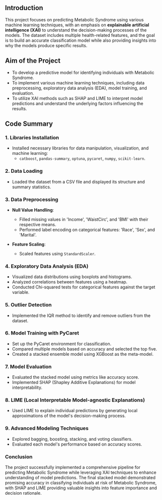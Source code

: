 ## Introduction
This project focuses on predicting Metabolic Syndrome using various machine learning techniques, with an emphasis on 
**explainable artificial intelligence (XAI)** to understand the decision-making processes of the models. The dataset includes 
multiple health-related features, and the goal is to build an accurate classification model while also providing insights into 
why the models produce specific results.

## Aim of the Project
- To develop a predictive model for identifying individuals with Metabolic Syndrome.
- To implement various machine learning techniques, including data preprocessing, exploratory data analysis (EDA), model training, and evaluation.
- To utilize XAI methods such as SHAP and LIME to interpret model predictions and understand the underlying factors influencing the results.

## Code Summary

### 1. Libraries Installation
- Installed necessary libraries for data manipulation, visualization, and machine learning:
  - `catboost`, `pandas-summary`, `optuna`, `pycaret`, `numpy`, `scikit-learn`.

### 2. Data Loading
- Loaded the dataset from a CSV file and displayed its structure and summary statistics.

### 3. Data Preprocessing
- **Null Value Handling**:
  - Filled missing values in 'Income', 'WaistCirc', and 'BMI' with their respective means.
  - Performed label encoding on categorical features: 'Race', 'Sex', and 'Marital'.
  
- **Feature Scaling**:
  - Scaled features using `StandardScaler`.

### 4. Exploratory Data Analysis (EDA)
- Visualized data distributions using boxplots and histograms.
- Analyzed correlations between features using a heatmap.
- Conducted Chi-squared tests for categorical features against the target variable.

### 5. Outlier Detection
- Implemented the IQR method to identify and remove outliers from the dataset.

### 6. Model Training with PyCaret
- Set up the PyCaret environment for classification.
- Compared multiple models based on accuracy and selected the top five.
- Created a stacked ensemble model using XGBoost as the meta-model.

### 7. Model Evaluation
- Evaluated the stacked model using metrics like accuracy score.
- Implemented SHAP (Shapley Additive Explanations) for model interpretability.

### 8. LIME (Local Interpretable Model-agnostic Explanations)
- Used LIME to explain individual predictions by generating local approximations of the model's decision-making process.

### 9. Advanced Modeling Techniques
- Explored bagging, boosting, stacking, and voting classifiers.
- Evaluated each model's performance based on accuracy scores.

### Conclusion
The project successfully implemented a comprehensive pipeline for predicting Metabolic Syndrome while leveraging XAI techniques to 
enhance understanding of model predictions. The final stacked model demonstrated promising accuracy in classifying individuals at risk
of Metabolic Syndrome, with SHAP and LIME providing valuable insights into feature importance and decision rationale.
